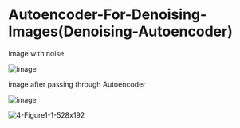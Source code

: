 # Autoencoder-For-Denoising-Images(Denoising-Autoencoder)



image with noise

![image](https://user-images.githubusercontent.com/81832778/146980981-f0fcdb19-b92a-4932-a985-5982183d81b7.png)


image after passing through Autoencoder

![image](https://user-images.githubusercontent.com/81832778/146981098-06ca5ea0-fc84-4269-bd89-6959b2fb56b0.png)












![4-Figure1-1-528x192](https://user-images.githubusercontent.com/81832778/146986971-a04aefbe-2d03-4617-a5db-118a5cfe474e.png)











